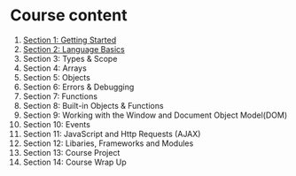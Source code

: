 # Course content
1. [Section 1: Getting Started](01-Getting-Started/01-Introduction.md)
2. [Section 2: Language Basics](02-Language-Basics/01-Introduction.md)
3. Section 3: Types & Scope 
4. Section 4: Arrays
5. Section 5: Objects
6. Section 6: Errors & Debugging
7. Section 7: Functions
8. Section 8: Built-in Objects & Functions
9. Section 9: Working with the Window and Document Object Model(DOM)
10. Section 10: Events
11. Section 11: JavaScript and Http Requests (AJAX)
12. Section 12: Libaries, Frameworks and Modules
13. Section 13: Course Project
14. Section 14: Course Wrap Up
